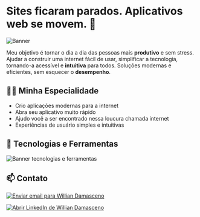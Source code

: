 # Sites ficaram parados. Aplicativos web se movem. 👋

![Banner](https://ygpxgpdlhythegrvfsqb.supabase.co/storage/v1/object/public/assets_public/web3.png)

Meu objetivo é tornar o dia a dia das pessoas mais **produtivo** e sem stress.
Ajudar a construir uma internet fácil de usar,
simplificar a tecnologia, tornando-a acessível e **intuitiva** para todos.
Soluções modernas e eficientes, sem esquecer o **desempenho**.

## 👨‍💻 Minha Especialidade

- Crio aplicações modernas para a internet
- Abra seu aplicativo muito rápido
- Ajudo você a ser encontrado nessa loucura chamada internet
- Experiências de usuário simples e intuitivas

## 🚀 Tecnologias e Ferramentas

![Banner tecnologias e ferramentas](https://ygpxgpdlhythegrvfsqb.supabase.co/storage/v1/object/public/assets_public/banner-techs.png)

## 📫 Contato

[![Enviar email para Willian Damasceno](https://ygpxgpdlhythegrvfsqb.supabase.co/storage/v1/object/public/assets_public/gmail-button.png "williancdsilva@gmail.com")](mailto:williancdsilva@gmail.com)

[![Abrir LinkedIn de Willian Damasceno](https://ygpxgpdlhythegrvfsqb.supabase.co/storage/v1/object/public/assets_public/linkedin-button.png "LinkedIn")](https://www.linkedin.com/in/willian-costa-damasceno-da-silva-04184049/)
